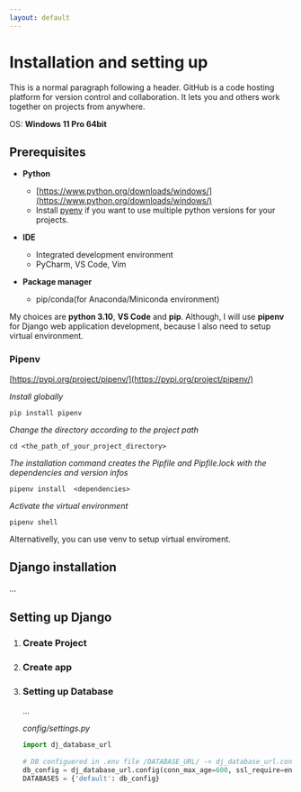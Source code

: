 ```yaml
---
layout: default
---
```


# Installation and setting up
This is a normal paragraph following a header. GitHub is a code hosting platform for version control and collaboration. It lets you and others work together on projects from anywhere.

OS: **Windows 11 Pro 64bit**

## Prerequisites

* **Python**
    - [https://www.python.org/downloads/windows/](https://www.python.org/downloads/windows/)
    - Install [pyenv](https://pypi.org/project/pyenv/) if you want to use multiple python versions for your projects.
    
* **IDE**
    - Integrated development environment
    - PyCharm, VS Code, Vim
    
* **Package manager**
    - pip/conda(for Anaconda/Miniconda environment)
    
My choices are **python 3.10**, **VS Code** and **pip**.
Although, I will use **pipenv** for Django web application development, because I also need to setup virtual environment.

### Pipenv

[https://pypi.org/project/pipenv/](https://pypi.org/project/pipenv/)

_Install globally_
```
pip install pipenv
```
_Change the directory according to the project path_
```
cd <the_path_of_your_project_directory>
```
_The installation command creates the Pipfile and Pipfile.lock with the dependencies and version infos_
```
pipenv install  <dependencies>  
```
_Activate the virtual environment_
```
pipenv shell
```

Alternativelly, you can use venv to setup virtual enviroment.

## Django installation
...
    
## Setting up Django
1.  ### Create Project
2.  ### Create app
3.  ### Setting up Database  
    ...

    _config/settings.py_
    ```python
    import dj_database_url
                    
    # DB configuered in .env file /DATABASE_URL/ -> dj_database_url.config() returns a dictionary
    db_config = dj_database_url.config(conn_max_age=600, ssl_require=env.bool('SSL_REQUIRE', default=True))
    DATABASES = {'default': db_config}
    ```
 
 
